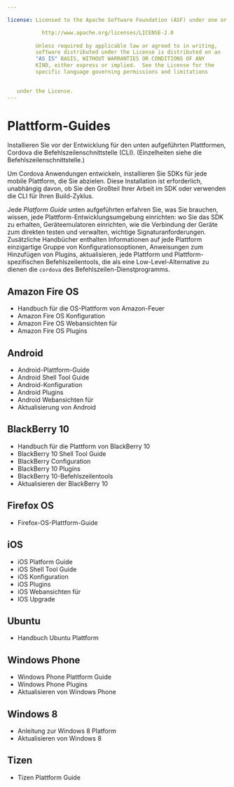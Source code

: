 ```yaml
---

license: Licensed to the Apache Software Foundation (ASF) under one or more contributor license agreements. See the NOTICE file distributed with this work for additional information regarding copyright ownership. The ASF licenses this file to you under the Apache License, Version 2.0 (the "License"); you may not use this file except in compliance with the License. You may obtain a copy of the License at

           http://www.apache.org/licenses/LICENSE-2.0
    
         Unless required by applicable law or agreed to in writing,
         software distributed under the License is distributed on an
         "AS IS" BASIS, WITHOUT WARRANTIES OR CONDITIONS OF ANY
         KIND, either express or implied.  See the License for the
         specific language governing permissions and limitations
    

   under the License.
---
```


# Plattform-Guides

Installieren Sie vor der Entwicklung für den unten aufgeführten Plattformen, Cordova die Befehlszeilenschnittstelle (CLI). (Einzelheiten siehe die Befehlszeilenschnittstelle.)

Um Cordova Anwendungen entwickeln, installieren Sie SDKs für jede mobile Plattform, die Sie abzielen. Diese Installation ist erforderlich, unabhängig davon, ob Sie den Großteil Ihrer Arbeit im SDK oder verwenden die CLI für Ihren Build-Zyklus.

Jede *Platform Guide* unten aufgeführten erfahren Sie, was Sie brauchen, wissen, jede Plattform-Entwicklungsumgebung einrichten: wo Sie das SDK zu erhalten, Geräteemulatoren einrichten, wie die Verbindung der Geräte zum direkten testen und verwalten, wichtige Signaturanforderungen. Zusätzliche Handbücher enthalten Informationen auf jede Plattform einzigartige Gruppe von Konfigurationsoptionen, Anweisungen zum Hinzufügen von Plugins, aktualisieren, jede Plattform und Plattform-spezifischen Befehlszeilentools, die als eine Low-Level-Alternative zu dienen die `cordova` des Befehlszeilen-Dienstprogramms.

## Amazon Fire OS

*   Handbuch für die OS-Plattform von Amazon-Feuer
*   Amazon Fire OS Konfiguration
*   Amazon Fire OS Webansichten für
*   Amazon Fire OS Plugins

## Android

*   Android-Plattform-Guide
*   Android Shell Tool Guide
*   Android-Konfiguration
*   Android Plugins
*   Android Webansichten für
*   Aktualisierung von Android

## BlackBerry 10

*   Handbuch für die Plattform von BlackBerry 10
*   BlackBerry 10 Shell Tool Guide
*   BlackBerry Configuration
*   BlackBerry 10 Plugins
*   BlackBerry 10-Befehlszeilentools
*   Aktualisieren der BlackBerry 10

## Firefox OS

*   Firefox-OS-Plattform-Guide

## iOS

*   iOS Platform Guide
*   iOS Shell Tool Guide
*   iOS Konfiguration
*   iOS Plugins
*   iOS Webansichten für
*   IOS Upgrade

## Ubuntu

*   Handbuch Ubuntu Plattform

## Windows Phone

*   Windows Phone Plattform Guide
*   Windows Phone Plugins
*   Aktualisieren von Windows Phone

## Windows 8

*   Anleitung zur Windows 8 Platform
*   Aktualisieren von Windows 8

## Tizen

*   Tizen Plattform Guide